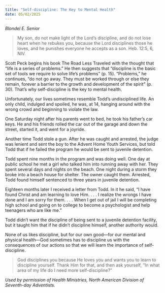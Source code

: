 ```yaml
---
title: "Self-discipline: The Key to Mental Health"
date: 05/02/2025
---
```


_Blondel E. Senior_

> <p></p>
> My son, do not make light of the Lord’s discipline, and do not lose heart when he rebukes you, because the Lord disciplines those he loves, and he punishes everyone he accepts as a son. Heb. 12:5, 6, NIV.

Scott Peck begins his book The Road Less Traveled with the thought that “life is a series of problems.” He then suggests that “discipline is the basic set of tools we require to solve life’s problems” (p. 15). “Problems,” he continues, “do not go away. They must be worked through or else they remain, forever a barrier to the growth and development of the spirit” (p. 30). That’s why self-discipline is the key to mental health.

Unfortunately, our lives sometimes resemble Todd’s undisciplined life. An only child, indulged and spoiled, he was, at 14, hanging around with the wrong crowd and beginning to violate the law.

One Saturday night after his parents went to bed, he took his father’s car keys. He and his friends rolled the car out of the garage and down the street, started it, and went for a joyride.

Another time Todd stole a gun. After he was caught and arrested, the judge was lenient and sent the boy to the Advent Home Youth Services, but told Todd that if he failed the program he would be sent to juvenile detention.

Todd spent nine months in the program and was doing well. One day at public school he met a girl who talked him into running away with her. They spent several days and nights on the beach. One night during a storm they broke into a beach house for shelter. The owner caught them. Arrested, Todd found himself sentenced to three years in juvenile detention.

Eighteen months later I received a letter from Todd. In it he said, “I have found Christ and am learning to love Him. . . . I realize the wrongs I have done and I am sorry for them. . . . When I get out of jail I will be completing high school and going on to college to become a psychologist and help teenagers who are like me.”

Todd didn’t want the discipline of being sent to a juvenile detention facility, but it taught him that if he didn’t discipline himself, another authority would.

None of us likes discipline, but for our own good—for our mental and physical health—God sometimes has to discipline us with the consequences of our actions so that we will learn the importance of self-discipline.

> <callout></callout>
> God disciplines you because He loves you and wants you to learn to discipline yourself. Thank Him for that, and then ask yourself, “In what area of my life do I need more self-discipline?”

_Used by permission of Health Ministries, North American Division of Seventh-day Adventists._